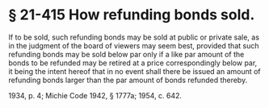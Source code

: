 # § 21-415 How refunding bonds sold.

<p>If to be sold, such refunding bonds may be sold at public or private sale, as in the judgment of the board of viewers may seem best, provided that such refunding bonds may be sold below par only if a like par amount of the bonds to be refunded may be retired at a price correspondingly below par, it being the intent hereof that in no event shall there be issued an amount of refunding bonds larger than the par amount of bonds refunded thereby.</p><p>1934, p. 4; Michie Code 1942, § 1777a; 1954, c. 642.</p>